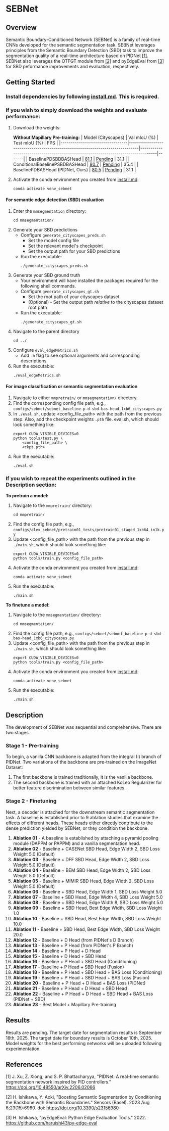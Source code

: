 # SEBNet

## Overview
Semantic Boundary-Conditioned Network (SEBNet) is a family of real-time CNNs developed for the semantic segmentation task. SEBNet leverages principles from the Semantic Boundary Detection (SBD) task to improve the segmentation quality of a real-time architecture based on PIDNet [[1]](#1). SEBNet also leverages the OTFGT module from [[2]](#2) and pyEdgeEval from [[3]](#3) for SBD peformance improvements and evaluation, respectively.

## Getting Started

### Install dependencies by following [install.md](https://github.com/adossantos21/paper_2/blob/main/install.md). This is required.

### If you wish to simply download the weights and evaluate performance:
1. Download the weights:

   **Without Mapillary Pre-training:**
   | Model (Cityscapes)              | Val mIoU (%)                                                                  | Test mIoU (%)                                                                    |  FPS  |
   |---------------------------------|-------------------------------------------------------------------------------|----------------------------------------------------------------------------------|-------|
   | BaselinePDSBDBASHead            | [81.1](https://github.com/adossantos21/paper_2/raw/main/mmsegmentation/work_dirs/sebnet_baseline-p-d-sbd-bas-head_1xb6_cityscapes/20250906_102604/checkpoints/sebnet_baseline-p-d-sbd-bas-head_1xb6_cityscapes/20250906_102604/best_mIoU.pth) | [Pending](https://github.com/<your-username>/<your-repo>/raw/main/largefile.ext) |  31.1 |
   | ConditionalBaselinePSBDBASHead  | [80.7](https://github.com/<your-username>/<your-repo>/raw/main/otherfile.ext) | [Pending](https://github.com/<your-username>/<your-repo>/raw/main/otherfile.ext) |  35.4 |
   | BaselinePDBASHead (PIDNet, Ours)      | [80.5](https://github.com/adossantos21/paper_2/)                              | [Pending](https://github.com/adossantos21/paper_2)                         |  31.1 |
   
3. Activate the conda environment you created from [install.md](https://github.com/adossantos21/paper_2/blob/main/install.md):
   ```
   conda activate venv_sebnet
   ```
#### For semantic edge detection (SBD) evaluation
1. Enter the `mmsegmentation` directory:
   ```
   cd mmsegmentation/
   ```
2. Generate your SBD predictions
    - Configure `generate_cityscapes_preds.sh`
        - Set the model config file
        - Set the relevant model's checkpoint
        - Set the output path for your SBD predictions
    - Run the executable:
      ```
      ./generate_cityscapes_preds.sh
      ```
3. Generate your SBD ground truth
    - Your environment will have installed the packages required for the following shell commands.
    - Configure `generate_cityscapes_gt.sh`
        - Set the root path of your cityscapes dataset
        - (Optional) - Set the output path *relative* to the cityscapes dataset root path
    - Run the executable:
      ```
      ./generate_cityscapes_gt.sh
      ```
4. Navigate to the parent directory
   ```
   cd ../
   ```
5. Configure `eval_edgeMetrics.sh`
    - Add `-h` flag to see optional arguments and corresponding descriptions.
6. Run the executable:
   ```
   ./eval_edgeMetrics.sh
   ```
#### For image classification or semantic segmentation evaluation
1. Navigate to either `mmpretrain/` or `mmsegmentation/` directory.
2. Find the corresponding config file path, e.g., `configs/sebnet/sebnet_baseline-p-d-sbd-bas-head_1xb6_cityscapes.py`
3. In `./eval.sh`, update <config_file_path> with the path from the previous step. Also, add the checkpoint weights `.pth` file. eval.sh, which should look something like:
   ```
   export CUDA_VISIBLE_DEVICES=0
   python tools/test.py \
       <config_file_path> \
       <ckpt.pth>
   ```
4. Run the executable:
   ```
   ./eval.sh
   ```
### If you wish to repeat the experiments outlined in the Description section:
**To pretrain a model:**
1. Navigate to the `mmpretrain/` directory:
   ```
   cd mmpretrain/
   ```
2. Find the config file path, e.g., `configs/alex_sebnet/pretrain01_tests/pretrain01_staged_1xb64_in1k.py`
3. Update <config_file_path> with the path from the previous step in `./main.sh`, which should look something like:
   ```
   export CUDA_VISIBLE_DEVICES=0
   python tools/train.py <config_file_path>
   ```
4. Activate the conda environment you created from [install.md](https://github.com/adossantos21/paper_2/blob/main/install.md):
   ```
   conda activate venv_sebnet
   ```
5. Run the executable:
   ```
   ./main.sh
   ```

**To finetune a model:**
1. Navigate to the `mmsegmentation/` directory:
   ```
   cd mmsegmentation/
   ```
2. Find the config file path, e.g., `configs/sebnet/sebnet_baseline-p-d-sbd-bas-head_1xb6_cityscapes.py`
3. Update <config_file_path> with the path from the previous step in `./main.sh`, which should look something like:
   ```
   export CUDA_VISIBLE_DEVICES=0
   python tools/train.py <config_file_path>
   ```
4. Activate the conda environment you created from [install.md](https://github.com/adossantos21/paper_2/blob/main/install.md):
   ```
   conda activate venv_sebnet
   ```
5. Run the executable:
   ```
   ./main.sh
   ```

## Description
The development of SEBNet was sequential and comprehensive. There are two stages.

### Stage 1 - Pre-training
To begin, a vanilla CNN backbone is adapted from the integral (I) branch of PIDNet. Two variations of the backbone are pre-trained on the ImageNet Dataset: 
1. The first backbone is trained traditionally, it is the vanilla backbone.
2. The second backbone is trained with an attached KoLeo Regularizer for better feature discrimination between similar features.

### Stage 2 - Finetuning
Next, a decoder is attached for the downstream semantic segmentation task. A baseline is established prior to 9 ablation studies that examine the effects of different heads. These heads either directly contribute to the dense prediction yielded by SEBNet, or they condition the backbone.
1.  **Ablation 01** - A baseline is established by attaching a pyramid pooling module (DAPPM or PAPPM) and a vanilla segmentation head.
2.  **Ablation 02** - Baseline + CASENet SBD Head, Edge Width 2, SBD Loss Weight 5.0 (Default)
3.  **Ablation 03** - Baseline + DFF SBD Head, Edge Width 2, SBD Loss Weight 5.0 (Default)
4.  **Ablation 04** - Baseline + BEM SBD Head, Edge Width 2, SBD Loss Weight 5.0 (Default)
5.  **Ablation 05** - Baseline + MIMIR SBD Head, Edge Width 2, SBD Loss Weight 5.0 (Default)
6.  **Ablation 06** - Baseline + SBD Head, Edge Width 1, SBD Loss Weight 5.0
7.  **Ablation 07** - Baseline + SBD Head, Edge Width 4, SBD Loss Weight 5.0
8.  **Ablation 08** - Baseline + SBD Head, Edge Width 8, SBD Loss Weight 5.0
9.  **Ablation 09** - Baseline + SBD Head, Best Edge Width, SBD Loss Weight 1.0
10. **Ablation 10** - Baseline + SBD Head, Best Edge Width, SBD Loss Weight 10.0
11. **Ablation 11** - Baseline + SBD Head, Best Edge Width, SBD Loss Weight 20.0
12. **Ablation 12** - Baseline + D Head (from PIDNet's D Branch)
13. **Ablation 13** - Baseline + P Head (from PIDNet's P Branch)
14. **Ablation 14** - Baseline + P Head + D Head
15. **Ablation 15** - Baseline + D Head + SBD Head
16. **Ablation 16** - Baseline + P Head + SBD Head (Conditioning)
17. **Ablation 17** - Baseline + P Head + SBD Head (Fusion)
18. **Ablation 18** - Baseline + P Head + SBD Head + BAS Loss (Conditioning)
19. **Ablation 19** - Baseline + P Head + SBD Head + BAS Loss (Fusion)
20. **Ablation 20** - Baseline + P Head + D Head + BAS Loss (PIDNet)
21. **Ablation 21** - Baseline + P Head + D Head + SBD Head
22. **Ablation 22** - Baseline + P Head + D Head + SBD Head + BAS Loss (PIDNet + SBD)
23. **Ablation 23** - Best Model + Mapillary Pre-training

## Results
Results are pending. The target date for segmentation results is September 18th, 2025. The target date for boundary results is October 10th, 2025. Model weights for the best performing networks will be uploaded following experimentation.

## References
<a id="1">[1]</a> 
J. Xu, Z. Xiong, and S. P. Bhattacharyya, "PIDNet: A real-time semantic segmentation network inspired by PID controllers." https://doi.org/10.48550/arXiv.2206.02066

<a id="2">[2]</a>
H. Ishikawa, Y. Aoki, "Boosting Semantic Segmentation by Conditioning the Backbone with Semantic Boundaries." Sensors (Basel). 2023 Aug 6;23(15):6980. doi: https://doi.org/10.3390/s23156980

<a id="3">[3]</a>
H. Ishikawa, "pyEdgeEval: Python Edge Evaluation Tools." 2022. https://github.com/haruishi43/py-edge-eval
